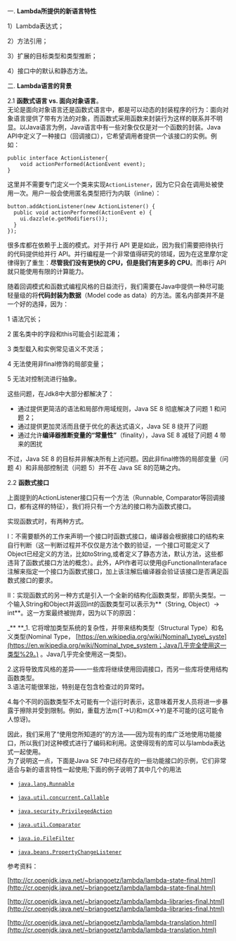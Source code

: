 一. **Lambda所提供的新语言特性**

1）Lambda表达式；

2）方法引用；

3）扩展的目标类型和类型推断；

4）接口中的默认和静态方法。

二. **Lambda语言的背景**

2.1 **函数式语言 vs. 面向对象语言**。  
无论是面向对象语言还是函数式语言中，都是可以动态的封装程序的行为：面向对象语言提供了带有方法的对象，而函数式采用函数来封装行为这样的联系并不明显。以Java语言为例，Java语言中有一些对象仅仅是对一个函数的封装。Java API中定义了一种接口（回调接口），它希望调用者提供一个该接口的实例。例如：

```
public interface ActionListener{
    void actionPerformed(ActionEvent event);
}
```

这里并不需要专门定义一个类来实现`ActionListener`，因为它只会在调用处被使用一次。用户一般会使用匿名类型把行为内联（inline）：

```
button.addActionListener(new ActionListener() {
  public void actionPerformed(ActionEvent e) {
    ui.dazzle(e.getModifiers());
  }
});
```

很多库都在依赖于上面的模式。对于并行 API 更是如此，因为我们需要把待执行的代码提供给并行 API。并行编程是一个非常值得研究的领域，因为在这里摩尔定律得到了重生：**尽管我们没有更快的 CPU，但是我们有更多的 CPU**。而串行 API 就只能使用有限的计算能力。

随着回调模式和函数式编程风格的日益流行，我们需要在Java中提供一种尽可能轻量级的将**代码封装为数据**（Model code as data）的方法。匿名内部类并不是一个好的选择，因为：

1 语法冗长；

2 匿名类中的字段和this可能会引起混淆；

3 类型载入和实例常见语义不灵活；

4 无法使用非final修饰的局部变量；

5 无法对控制流进行抽象。

这些问题，在Jdk8中大部分都解决了：

* 通过提供更简洁的语法和局部作用域规则，Java SE 8 彻底解决了问题 1 和问题 2；
* 通过提供更加灵活而且便于优化的表达式语义，Java SE 8 绕开了问题 
* 通过允许**编译器推断变量的“常量性”**（finality），Java SE 8 减轻了问题 4 带来的困扰

不过，Java SE 8 的目标并非解决所有上述问题。因此非final修饰的局部变量（问题 4）和非局部控制流（问题 5）并不在 Java SE 8的范畴之内。

2.2 **函数式接口**

上面提到的ActionListener接口只有一个方法（Runnable, Comparator等回调接口，都有这样的特征），我们将只有一个方法的接口称为函数式接口。

实现函数式时，有两种方式。

I：不需要额外的工作来声明一个接口时函数式接口，编译器会根据接口的结构来自行判断（这一判断过程并不仅仅是方法个数的验证，一个接口可能定义了Object已经定义的方法，比如toString,或者定义了静态方法，默认方法，这些都违背了函数式接口方法的概念）。此外，API作者可以使用@FunctionalInteraface注解来指定一个接口为函数式接口，加上该注解后编译器会验证该接口是否满足函数式接口的要求。

II：实现函数式的另一种方式是引入一个全新的结构化函数类型，即箭头类型。一个输入String和Object并返回int的函数类型可以表示为**（String, Object）-&gt; int**。这一方案最终被抛弃，因为以下的原因：

\_** **\_1. 它将增加类型系统的复杂性，并带来结构类型（Structural Type）和名义类型\(Nominal Type， [https://en.wikipedia.org/wiki/Nominal\_type\_syste](https://en.wikipedia.org/wiki/Nominal_type_system；Java几乎完全使用这一类型%29。) 。Java几乎完全使用这一类型\)。

2.这将导致库风格的差异——一些库将继续使用回调接口，而另一些库将使用结构函数类型。  
 3.语法可能很笨拙，特别是在包含检查过的异常时。

4.每个不同的函数类型不太可能有一个运行时表示，这意味着开发人员将进一步暴露于擦除并受到限制。例如，重载方法m\(T-&gt;U\)和m\(X-&gt;Y\)是不可能的\(这可能令人惊讶\)。

因此，我们采用了“使用您所知道的”的方法——因为现有的库广泛地使用功能接口，所以我们对这种模式进行了编码和利用。这使得现有的库可以与lambda表达式一起使用。  
为了说明这一点，下面是Java SE 7中已经存在的一些功能接口的示例，它们非常适合与新的语言特性一起使用;下面的例子说明了其中几个的用法

* [`java.lang.Runnable`](http://download.oracle.com/javase/7/docs/api/java/lang/Runnable.html)

* [`java.util.concurrent.Callable`](http://download.oracle.com/javase/7/docs/api/java/util/concurrent/Callable.html)

* [`java.security.PrivilegedAction`](http://download.oracle.com/javase/7/docs/api/java/security/PrivilegedAction.html)

* [`java.util.Comparator`](http://download.oracle.com/javase/7/docs/api/java/util/Comparator.html)

* [`java.io.FileFilter`](http://download.oracle.com/javase/7/docs/api/java/io/FileFilter.html)

* [`java.beans.PropertyChangeListener`](http://www.fxfrog.com/docs_www/api/java/beans/PropertyChangeListener.html)

参考资料：

[http://cr.openjdk.java.net/~briangoetz/lambda/lambda-state-final.html](http://cr.openjdk.java.net/~briangoetz/lambda/lambda-state-final.html)

[http://cr.openjdk.java.net/~briangoetz/lambda/lambda-libraries-final.html](http://cr.openjdk.java.net/~briangoetz/lambda/lambda-libraries-final.html)

[http://cr.openjdk.java.net/~briangoetz/lambda/lambda-translation.html](http://cr.openjdk.java.net/~briangoetz/lambda/lambda-translation.html)

